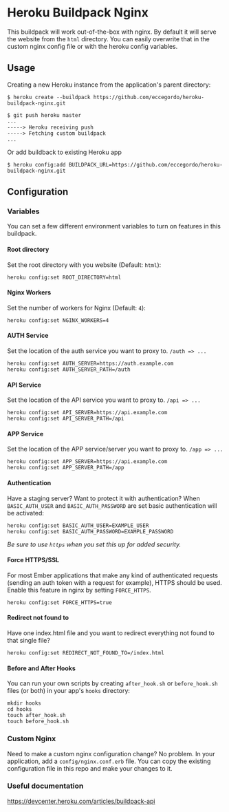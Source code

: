 # Heroku Buildpack Nginx

This buildpack will work out-of-the-box with nginx. 
By default it will serve the website from the `html` directory. 
You can easily overwrite that in the custom nginx config file or with the heroku config variables.

## Usage

Creating a new Heroku instance from the application's parent directory:

    $ heroku create --buildpack https://github.com/eccegordo/heroku-buildpack-nginx.git

    $ git push heroku master
    ...
    -----> Heroku receiving push
    -----> Fetching custom buildpack
    ...

Or add buildback to existing Heroku app

    $ heroku config:add BUILDPACK_URL=https://github.com/eccegordo/heroku-buildpack-nginx.git

## Configuration

### Variables

You can set a few different environment variables to turn on features in this buildpack.

#### Root directory

Set the root directory with you website (Default: `html`):

    heroku config:set ROOT_DIRECTORY=html

#### Nginx Workers

Set the number of workers for Nginx (Default: `4`):

    heroku config:set NGINX_WORKERS=4

#### AUTH Service

Set the location of the auth service you want to proxy to.
`/auth => ...`

    heroku config:set AUTH_SERVER=https://auth.example.com
    heroku config:set AUTH_SERVER_PATH=/auth

#### API Service

Set the location of the API service you want to proxy to. 
`/api => ...`

    heroku config:set API_SERVER=https://api.example.com
    heroku config:set API_SERVER_PATH=/api

#### APP Service

Set the location of the APP service/server you want to proxy to.
`/app => ...`

    heroku config:set APP_SERVER=https://api.example.com
    heroku config:set APP_SERVER_PATH=/app

#### Authentication

Have a staging server? Want to protect it with authentication? When `BASIC_AUTH_USER` and `BASIC_AUTH_PASSWORD` are set basic authentication will be activated:

    heroku config:set BASIC_AUTH_USER=EXAMPLE_USER
    heroku config:set BASIC_AUTH_PASSWORD=EXAMPLE_PASSWORD

*Be sure to use `https` when you set this up for added security.*

#### Force HTTPS/SSL

For most Ember applications that make any kind of authenticated requests (sending an auth token with a request for example), HTTPS should be used. Enable this feature in nginx by setting `FORCE_HTTPS`.

    heroku config:set FORCE_HTTPS=true

#### Redirect not found to

Have one index.html file and you want to redirect everything not found to that single file?

    heroku config:set REDIRECT_NOT_FOUND_TO=/index.html

#### Before and After Hooks

You can run your own scripts by creating `after_hook.sh` or `before_hook.sh` files (or both) in your app's `hooks` directory:

    mkdir hooks
    cd hooks
    touch after_hook.sh
    touch before_hook.sh

### Custom Nginx

Need to make a custom nginx configuration change? No problem. In your application, add a `config/nginx.conf.erb` file. You can copy the existing configuration file in this repo and make your changes to it.

### Useful documentation

https://devcenter.heroku.com/articles/buildpack-api
